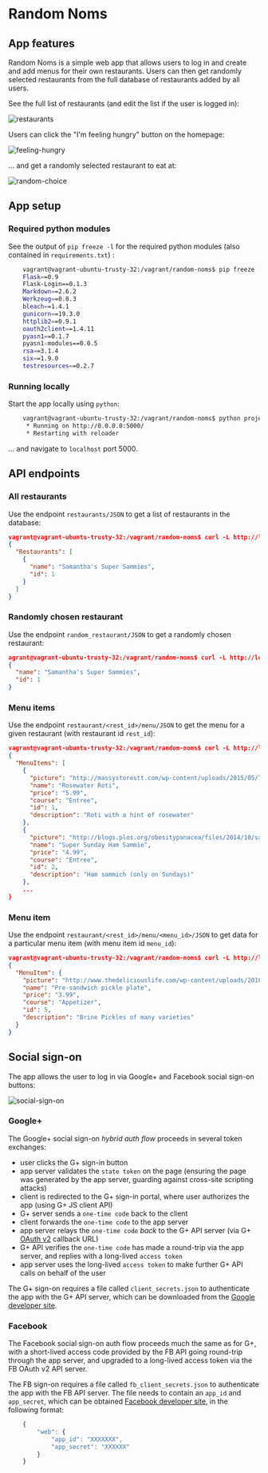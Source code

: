 # Random Noms

## App features

Random Noms is a simple web app that allows users to log in and create and add menus for their own restaurants.
Users can then get randomly selected restaurants from the full database of restaurants added by all users.

See the full list of restaurants (and edit the list if the user is logged in):

![restaurants](images/restaurants-page.png)

Users can click the "I'm feeling hungry" button on the homepage:

![feeling-hungry](images/feeling-hungry.png)

... and get a randomly selected restaurant to eat at:

![random-choice](images/random-choice-page.png)

## App setup

### Required python modules

See the output of `pip freeze -l` for the required python modules (also contained in `requirements.txt`) :

```bash
    vagrant@vagrant-ubuntu-trusty-32:/vagrant/random-noms$ pip freeze -l
    Flask==0.9
    Flask-Login==0.1.3
    Markdown==2.6.2
    Werkzeug==0.8.3
    bleach==1.4.1
    gunicorn==19.3.0
    httplib2==0.9.1
    oauth2client==1.4.11
    pyasn1==0.1.7
    pyasn1-modules==0.0.5
    rsa==3.1.4
    six==1.9.0
    testresources==0.2.7
```

### Running locally

Start the app locally using `python`:

``` bash
    vagrant@vagrant-ubuntu-trusty-32:/vagrant/random-noms$ python project.py
     * Running on http://0.0.0.0:5000/
     * Restarting with reloader
```

... and navigate to `localhost` port 5000.

## API endpoints

### All restaurants

Use the endpoint `restaurants/JSON` to get a list of restaurants in the database:

```JSON
vagrant@vagrant-ubuntu-trusty-32:/vagrant/random-noms$ curl -L http://localhost:5000/restaurants/JSON
{
  "Restaurants": [
    {
      "name": "Samantha's Super Sammies",
      "id": 1
    }
  ]
}
```
### Randomly chosen restaurant

Use the endpoint `random_restaurant/JSON` to get a randomly chosen restaurant:

```JSON
agrant@vagrant-ubuntu-trusty-32:/vagrant/random-noms$ curl -L http://localhost:5000/random_restaurant/JSON
{
  "name": "Samantha's Super Sammies",
  "id": 1
}
```

### Menu items

Use the endpoint `restaurant/<rest_id>/menu/JSON` to get the menu for a given restaurant (with restaurant id `rest_id`):

```JSON
vagrant@vagrant-ubuntu-trusty-32:/vagrant/random-noms$ curl -L http://localhost:5000/restaurant/1/menu/JSON
{
  "MenuItems": [
    {
      "picture": "http://massystorestt.com/wp-content/uploads/2015/05/Thawa-Roti.jpg",
      "name": "Rosewater Roti",
      "price": "5.99",
      "course": "Entree",
      "id": 1,
      "description": "Roti with a hint of rosewater"
    },
    {
      "picture": "http://blogs.plos.org/obesitypanacea/files/2014/10/sandwich.jpg",
      "name": "Super Sunday Ham Sammie",
      "price": "4.99",
      "course": "Entree",
      "id": 2,
      "description": "Ham sammich (only on Sundays)"
    },
    ...
}
```

### Menu item

Use the endpoint `restaurant/<rest_id>/menu/<menu_id>/JSON` to get data for a particular menu item (with menu item id `menu_id`):

```JSON
vagrant@vagrant-ubuntu-trusty-32:/vagrant/random-noms$ curl -L http://localhost:5000/restaurant/1/menu/5/JSON
{
  "MenuItem": {
    "picture": "http://www.thedeliciouslife.com/wp-content/uploads/2010/11/salts-cure-pickle-plate.jpg",
    "name": "Pre-sandwich pickle plate",
    "price": "3.99",
    "course": "Appetizer",
    "id": 5,
    "description": "Brine Pickles of many varieties"
  }
}
```

## Social sign-on

The app allows the user to log in via Google+ and Facebook social sign-on buttons:

![social-sign-on](images/social-sign-on.png)

### Google+

The Google+ social sign-on _hybrid auth flow_ proceeds in several token exchanges:

* user clicks the G+ sign-in button
* app server validates the `state token` on the page
(ensuring the page was generated by the app server, guarding against cross-site scripting attacks)
* client is redirected to the G+ sign-in portal, where user authorizes the app (using G+ JS client API)
* G+ server sends a `one-time code` back to the client
* client forwards the `one-time code` to the app server
* app server relays the `one-time code` _back_ to the G+ API server (via G+ [OAuth v2](https://accounts.google.com/o/oauth2/auth) callback URL)
* G+ API verifies the `one-time code` has made a round-trip via the app server, and replies with a long-lived `access token`
* app server uses the long-lived `access token` to make further G+ API calls on behalf of the user

The G+ sign-on requires a file called `client_secrets.json` to authenticate the app with the G+ API server,
which can be downloaded from the [Google developer site](https://console.developers.google.com).

### Facebook

The Facebook social sign-on auth flow proceeds much the same as for G+, with a short-lived access code
provided by the FB API going round-trip through the app server, and upgraded to a long-lived
access token via the FB OAuth v2 API server.

The FB sign-on requires a file called `fb_client_secrets.json` to authenticate the app with the FB API server.
The file needs to contain an `app_id` and `app_secret`, which can be obtained [Facebook developer site](https://developers.facebook.com/apps),
in the following format:

``` javascript
    {
        "web": {
            "app_id": "XXXXXXX",
            "app_secret": "XXXXXX"
        }
    }
```
